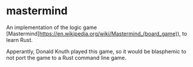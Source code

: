 # mastermind
An implementation of the logic game [Mastermind]https://en.wikipedia.org/wiki/Mastermind_(board_game)), to learn Rust.

Apperantly, Donald Knuth played this game, so it would be blasphemic to not port the game to a Rust command line game.
